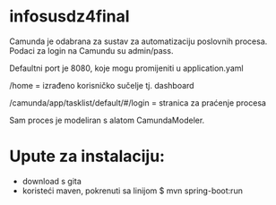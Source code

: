 # infosusdz4final

Camunda je odabrana za sustav za automatizaciju poslovnih procesa. Podaci za login na Camundu su admin/pass. 

Defaultni port je 8080, koje mogu promijeniti u application.yaml

/home = izrađeno korisničko sučelje tj. dashboard

/camunda/app/tasklist/default/#/login = stranica za praćenje procesa

Sam proces je modeliran s alatom CamundaModeler.

# Upute za instalaciju:
- download s gita
- koristeći maven, pokrenuti sa linijom $ mvn spring-boot:run
